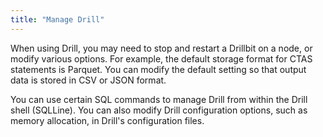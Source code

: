 ```yaml
---
title: "Manage Drill"
---
```

When using Drill, you may need to stop and restart a Drillbit on a node, or
modify various options. For example, the default storage format for CTAS
statements is Parquet. You can modify the default setting so that output data
is stored in CSV or JSON format.

You can use certain SQL commands to manage Drill from within the Drill shell
(SQLLine). You can also modify Drill configuration options, such as memory
allocation, in Drill's configuration files.

  

